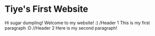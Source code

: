 # Tiye's First Website
<html>
  <body>
     Hi sugar dumpling! Welcome to my website! :)
  </body>
</html>
/Header 1
This is my first paragraph :D 
//Header 2 
Here is my second paragraph!
